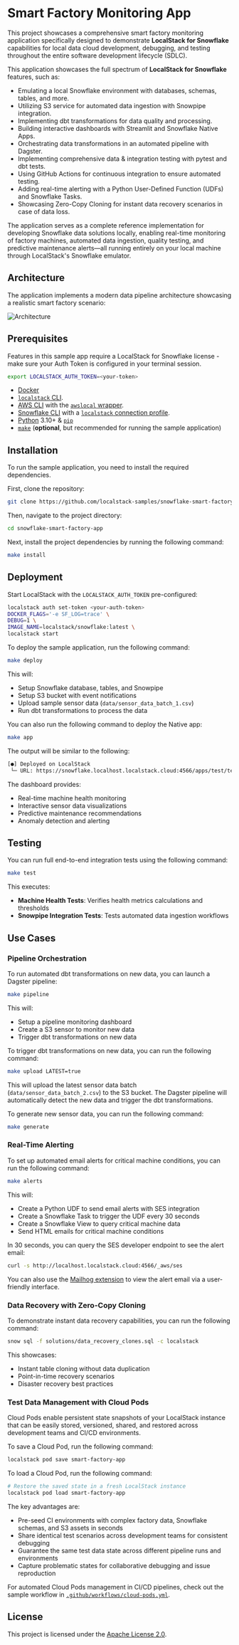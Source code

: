 # Smart Factory Monitoring App

This project showcases a comprehensive smart factory monitoring application specifically designed to demonstrate **LocalStack for Snowflake** capabilities for local data cloud development, debugging, and testing throughout the entire software development lifecycle (SDLC).

This application showcases the full spectrum of **LocalStack for Snowflake** features, such as:

- Emulating a local Snowflake environment with databases, schemas, tables, and more.
- Utilizing S3 service for automated data ingestion with Snowpipe integration.
- Implementing dbt transformations for data quality and processing.
- Building interactive dashboards with Streamlit and Snowflake Native Apps.
- Orchestrating data transformations in an automated pipeline with Dagster.
- Implementing comprehensive data & integration testing with pytest and dbt tests.
- Using GitHub Actions for continuous integration to ensure automated testing.
- Adding real-time alerting with a Python User-Defined Function (UDFs) and Snowflake Tasks.
- Showcasing Zero-Copy Cloning for instant data recovery scenarios in case of data loss.

The application serves as a complete reference implementation for developing Snowflake data solutions locally, enabling real-time monitoring of factory machines, automated data ingestion, quality testing, and predictive maintenance alerts—all running entirely on your local machine through LocalStack's Snowflake emulator.

## Architecture

The application implements a modern data pipeline architecture showcasing a realistic smart factory scenario:

![Architecture](./images/architecture-diagram.png)

## Prerequisites

Features in this sample app require a LocalStack for Snowflake license - make sure your Auth Token is configured in your terminal session.

```bash
export LOCALSTACK_AUTH_TOKEN=<your-token>
```

- [Docker](https://docs.docker.com/get-docker/)
- [`localstack` CLI](https://docs.localstack.cloud/getting-started/installation/#localstack-cli).
- [AWS CLI](https://docs.localstack.cloud/user-guide/integrations/aws-cli/) with the [`awslocal` wrapper](https://docs.localstack.cloud/user-guide/integrations/aws-cli/#localstack-aws-cli-awslocal).
- [Snowflake CLI](https://docs.snowflake.com/developer-guide/snowflake-cli/index) with a [`localstack` connection profile](https://snowflake.localstack.cloud/user-guide/integrations/snow-cli/).
- [Python](https://www.python.org/downloads/) 3.10+ & [`pip`](https://pip.pypa.io/en/stable/installation/)
- [`make`](https://www.gnu.org/software/make/) (**optional**, but recommended for running the sample application)

## Installation

To run the sample application, you need to install the required dependencies.

First, clone the repository:

```bash
git clone https://github.com/localstack-samples/snowflake-smart-factory-app.git
```

Then, navigate to the project directory:

```bash
cd snowflake-smart-factory-app
```

Next, install the project dependencies by running the following command:

```bash
make install
```

## Deployment

Start LocalStack with the `LOCALSTACK_AUTH_TOKEN` pre-configured:

```bash
localstack auth set-token <your-auth-token>
DOCKER_FLAGS='-e SF_LOG=trace' \
DEBUG=1 \
IMAGE_NAME=localstack/snowflake:latest \
localstack start
```

To deploy the sample application, run the following command:

```bash
make deploy
```

This will:

- Setup Snowflake database, tables, and Snowpipe
- Setup S3 bucket with event notifications
- Upload sample sensor data (`data/sensor_data_batch_1.csv`)
- Run dbt transformations to process the data

You can also run the following command to deploy the Native app:

```bash
make app
```

The output will be similar to the following:

```bash
[●] Deployed on LocalStack
 └─ URL: https://snowflake.localhost.localstack.cloud:4566/apps/test/test/FACTORY_APP_{USER}/
```

The dashboard provides:

- Real-time machine health monitoring
- Interactive sensor data visualizations
- Predictive maintenance recommendations
- Anomaly detection and alerting

## Testing

You can run full end-to-end integration tests using the following command:

```bash
make test
```

This executes:

- **Machine Health Tests**: Verifies health metrics calculations and thresholds
- **Snowpipe Integration Tests**: Tests automated data ingestion workflows

## Use Cases

### Pipeline Orchestration

To run automated dbt transformations on new data, you can launch a Dagster pipeline:

```bash
make pipeline
```

This will:

- Setup a pipeline monitoring dashboard
- Create a S3 sensor to monitor new data
- Trigger dbt transformations on new data

To trigger dbt transformations on new data, you can run the following command:

```bash
make upload LATEST=true
```

This will upload the latest sensor data batch (`data/sensor_data_batch_2.csv`) to the S3 bucket. The Dagster pipeline will automatically detect the new data and trigger the dbt transformations.

To generate new sensor data, you can run the following command:

```bash
make generate
```

### Real-Time Alerting

To set up automated email alerts for critical machine conditions, you can run the following command:

```bash
make alerts
```

This will:

- Create a Python UDF to send email alerts with SES integration
- Create a Snowflake Task to trigger the UDF every 30 seconds
- Create a Snowflake View to query critical machine data
- Send HTML emails for critical machine conditions

In 30 seconds, you can query the SES developer endpoint to see the alert email:

```bash
curl -s http://localhost.localstack.cloud:4566/_aws/ses
```

You can also use the [Mailhog extension](https://github.com/localstack/localstack-extensions/tree/main/mailhog) to view the alert email via a user-friendly interface.

### Data Recovery with Zero-Copy Cloning

To demonstrate instant data recovery capabilities, you can run the following command:

```bash
snow sql -f solutions/data_recovery_clones.sql -c localstack
```

This showcases:

- Instant table cloning without data duplication
- Point-in-time recovery scenarios
- Disaster recovery best practices

### Test Data Management with Cloud Pods

Cloud Pods enable persistent state snapshots of your LocalStack instance that can be easily stored, versioned, shared, and restored across development teams and CI/CD environments.

To save a Cloud Pod, run the following command:

```bash
localstack pod save smart-factory-app
```

To load a Cloud Pod, run the following command:

```bash
# Restore the saved state in a fresh LocalStack instance
localstack pod load smart-factory-app
```

The key advantages are:

- Pre-seed CI environments with complex factory data, Snowflake schemas, and S3 assets in seconds
- Share identical test scenarios across development teams for consistent debugging
- Guarantee the same test data state across different pipeline runs and environments  
- Capture problematic states for collaborative debugging and issue reproduction

For automated Cloud Pods management in CI/CD pipelines, check out the sample workflow in [`.github/workflows/cloud-pods.yml`](.github/workflows/cloud-pods.yml).

## License

This project is licensed under the [Apache License 2.0](LICENSE).
